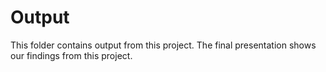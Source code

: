 # Output

This folder contains output from this project. The final presentation shows our findings from this project.